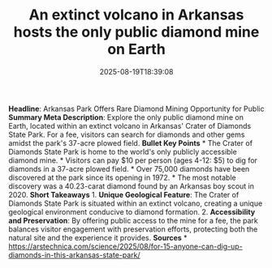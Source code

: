 ﻿---
title: "An extinct volcano in Arkansas hosts the only public diamond mine on Earth"
date: "2025-08-19T18:39:08"
category: "Markets"
summary: ""
slug: "an extinct volcano in arkansas hosts the only public diamond"
source_urls:
  - "https://arstechnica.com/science/2025/08/for-15-anyone-can-dig-up-diamonds-in-this-arkansas-state-park/"
seo:
  title: "An extinct volcano in Arkansas hosts the only public diamond mine on Earth | Hash n Hedge"
  description: ""
  keywords: ["news", "markets", "brief"]
---
**Headline**: Arkansas Park Offers Rare Diamond Mining Opportunity for Public  **Summary Meta Description**: Explore the only public diamond mine on Earth, located within an extinct volcano in Arkansas' Crater of Diamonds State Park. For a fee, visitors can search for diamonds and other gems amidst the park's 37-acre plowed field.  **Bullet Key Points**  * The Crater of Diamonds State Park is home to the world's only publicly accessible diamond mine. * Visitors can pay $10 per person (ages 4-12: $5) to dig for diamonds in a 37-acre plowed field. * Over 75,000 diamonds have been discovered at the park since its opening in 1972. * The most notable discovery was a 40.23-carat diamond found by an Arkansas boy scout in 2020.  **Short Takeaways**  1. **Unique Geological Feature**: The Crater of Diamonds State Park is situated within an extinct volcano, creating a unique geological environment conducive to diamond formation. 2. **Accessibility and Preservation**: By offering public access to the mine for a fee, the park balances visitor engagement with preservation efforts, protecting both the natural site and the experience it provides.  **Sources**  * https://arstechnica.com/science/2025/08/for-15-anyone-can-dig-up-diamonds-in-this-arkansas-state-park/ 
